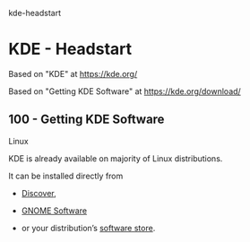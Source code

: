kde-headstart
# KDE - Headstart

Based on "KDE" at https://kde.org/

Based on "Getting KDE Software" at https://kde.org/download/

## 100 - Getting KDE Software

Linux

KDE is already available on majority of Linux distributions. 

It can be installed directly from 

- [Discover](appstream://.desktop), 

- [GNOME Software](appstream://.desktop) 

- or your distribution’s [software store](appstream://.desktop).

